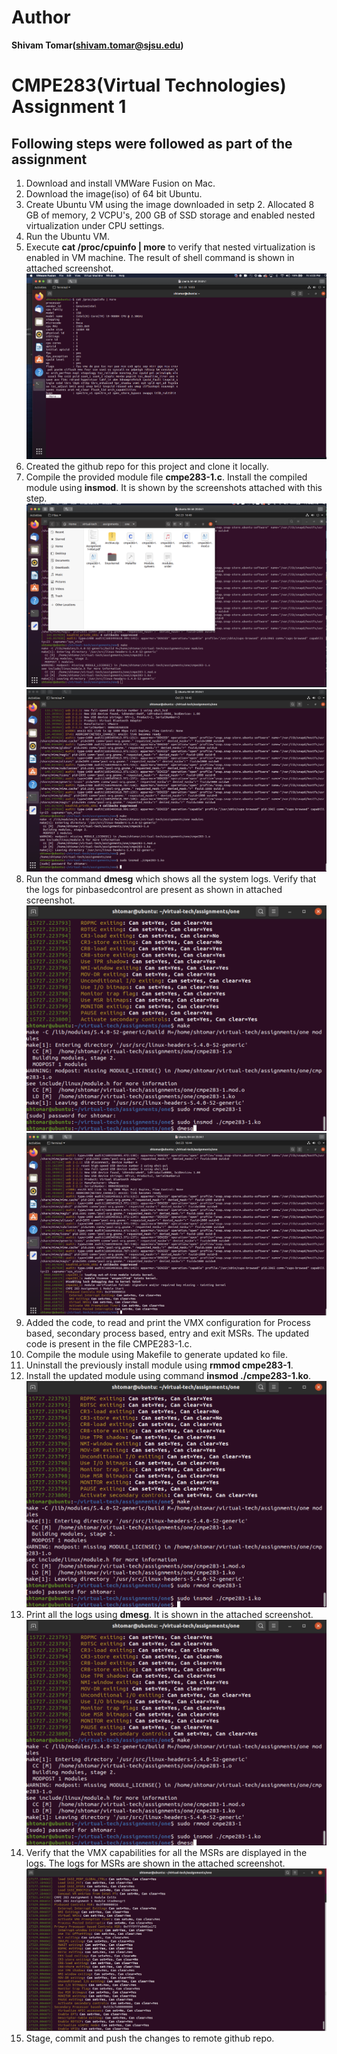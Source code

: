 # Author
**Shivam Tomar(shivam.tomar@sjsu.edu)**

# CMPE283(Virtual Technologies) Assignment 1
 ## Following steps were followed as part of the assignment
 1. Download and install VMWare Fusion on Mac.
 2. Download the image(iso) of 64 bit Ubuntu.
 3. Create Ubuntu VM using the image downloaded in setp 2. Allocated 8 GB of memory, 2 VCPU's, 200 GB of SSD storage and enabled nested virtualization under CPU settings.
 4. Run the Ubuntu VM.
 5. Execute **cat /proc/cpuinfo | more** to verify that nested virtualization is enabled in VM machine. The result of shell command is shown in attached screenshot.
 ![Nested virtualization](./screenshots/nested-hypervisor.png)
 6. Created the github repo for this project and clone it locally.
 7. Compile the provided module file **cmpe283-1.c**. Install the compiled module using **insmod**. It is shown by the screenshots attached with this step.
 ![Compiled files](./screenshots/compiled-c-file.png)
 ![Installing provided module file](./screenshots/code-compile.png)
 8. Run the command **dmesg** which shows all the system logs. Verify that the logs for pinbasedcontrol are present as shown in attached screenshot.
 ![Installing the updated module](./screenshots/dmesg.png)
 ![pinbasedcontrol logs from provide module file](./screenshots/vmx-capabilities-pinbased.png)
9. Added the code, to read and print the VMX configuration for Process based, secondary process based, entry and exit MSRs. The updated code is present in the file CMPE283-1.c.
10. Compile the module using Makefile to generate updated ko file.
11. Uninstall the previously install module using **rmmod cmpe283-1**.
12. Install the updated module using command **insmod ./cmpe283-1.ko**.
![Installing the updated module](./screenshots/install-module.png)
13. Print all the logs using **dmesg**. It is shown in the attached screenshot.
![Installing the updated module](./screenshots/dmesg.png)
14. Verify that the VMX capabilities for all the MSRs are displayed in the logs. The logs for MSRs are shown in the attached screenshot.
![VMX capabilities logs for all MSR](./screenshots/vmx-capabilities-all.png)
15. Stage, commit and push the changes to remote github repo.
